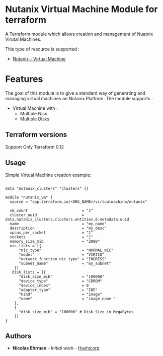# Nutanix Virtual Machine Module for terraform

A Terraform module which allows creation and management of Nuatnix Virutal Machines.

This type of resource is supported :
- [Nutanix - Virtual Machine](https://www.terraform.io/docs/providers/nutanix/r/virtual_machine.html)

# Features

The goal of this module is to give a standard way of generating and managing virtual machines on Nutanix Platform.
The module supports :

- Virtual Machine with :
    - Multiple Nics
    - Multiple Disks


## Terraform versions

Support Only Terraform 0.12

## Usage

Simple Virtual Machine creation example: 

```hcl

data "nutanix_clusters" "clusters" {}

module "nutanix_vm" {
  source = "app.terraform.io/<ORG_NAME>/virtualmachine/nutanix"

  vm_count                        = "1"
  cluster_uuid                    = data.nutanix_clusters.clusters.entities.0.metadata.uuid
  name                            = "my_name"
  description                     = "my_desc"
  vpcus_per_socket                = "1"
  sockets                         = "1"  
  memory_size_mib                 = "2000"
  nic_lists = [{
      "nic_type"                  = "NORMAL_NIC"
      "model"                     = "VIRTIO"
      "network_function_nic_type" = "INGRESS"
      "subnet_name"               = "my_subnet"
    }]
   disk_lists = [{
      "disk_size_mib"             = "100000" 
      "device_type"               = "CDROM"  
      "device_index"              = 0
      "adapter_type"              = "IDE"
      "kind"                      = "image"
      "name"                      = "image_name "
    },
    {
      "disk_size_mib" = "100000" # Disk Size in MegaBytes
    }]
}
```

## Authors

* **Nicolas Ehrman** - *Initial work* - [Hashicorp](https://www.hashicorp.com)



